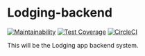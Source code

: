 # Lodging-backend
[![Maintainability](https://api.codeclimate.com/v1/badges/d310a54d39a4e25ac4f9/maintainability)](https://codeclimate.com/github/cubatry/lodging-backend/maintainability) [![Test Coverage](https://api.codeclimate.com/v1/badges/d310a54d39a4e25ac4f9/test_coverage)](https://codeclimate.com/github/cubatry/lodging-backend/test_coverage) [![CircleCI](https://circleci.com/gh/cubatry/lodging-backend/tree/master.svg?style=svg)](https://circleci.com/gh/cubatry/lodging-backend/tree/master)

This will be the Lodging app backend system.